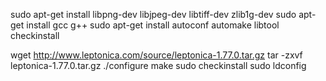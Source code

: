 sudo apt-get install libpng-dev libjpeg-dev libtiff-dev zlib1g-dev
sudo apt-get install gcc g++
sudo apt-get install autoconf automake libtool checkinstall

wget http://www.leptonica.com/source/leptonica-1.77.0.tar.gz
tar -zxvf leptonica-1.77.0.tar.gz
./configure
make
sudo checkinstall
sudo ldconfig